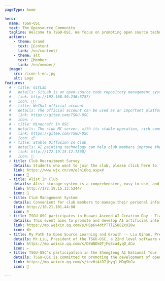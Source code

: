 ```yaml
---
pageType: home

hero:
  name: TSGU-OSC
  text: The Opensource Community
  tagline: Welcome to TSGU-OSC. We focus on promoting open source technology, providing a platform for communication, cooperation, training, and support, encouraging members to share code and experience, and jointly promoting the development of open source technology.
  actions:
    - theme: brand
      text: 📖Content
      link: /en/content/
    - theme: alt
      text: 👤Member
      link: /en/member/
  image:
    src: /icon-l-en.jpg
    alt: Logo
features:
  # - title: GitLab
  #   details: GitLab is an open-source code repository management system that communities can use to manage and maintain their code resources. Through GitLab, community members can easily share code, collaborate on development, and track and manage code changes through version control functionality.
  #   link: http://192.168.50.236:5757/
  #   icon: 🧑‍💻
  # - title: WeChat official account
  #   details: The official account can be used as an important platform for community publicity and promotion. Through the official account, the club can release club information, activity information, work display and other content, attracting more people's attention and participation.
  #   link: https://gitee.com/TSGU-OSC
  #   icon: ℹ️  
  # - title: Minecraft In OSC
  #   details: The club MC server, with its stable operation, rich community activities, friendly community atmosphere, organized team gameplay, customized gaming experience, and good security, provides players with a higher quality and fun Minecraft gaming environment. Club members can also relax during their busy studies.
  #   link: https://gitee.com/TSGU-OSC
  #   icon: 📦️
  # - title: Stable Diffusion In Club
  #   details: AI painting technology can help club members improve their artistic creation level and efficiency. By utilizing AI painting software, club members can easily generate images of various styles and gain new creative inspiration.
  #   link: http://172.19.15.12:7860/
  #   icon: 🎨
  - title: Club Recruitment Survey
    details: Students who want to join the club, please click here to fill out the survey.
    link: https://www.wjx.cn/vm/eJn1Obq.aspx# 
    icon: 📝
  - title: Alist In Club
    details: Alist storage system is a comprehensive, easy-to-use, and easily expandable file list program that can easily manage and access files in various storage services. The club uses it to store relevant learning materials, which can achieve resource sharing.
    link: http://172.19.15.13:5244/
    icon: 💾
  - title: Club Management System
    details: Convenient for club members to manage their personal information here, and also manage club announcements. Improved the cohesion of the club and facilitated the communication of club members.
    link: http://10.21.101.44:80
    icon: ®
  - title: TSGU-OSC participates in Huawei Ascend AI Creation Day · Tianjin Station event
    details: This event aims to promote and develop AI artificial intelligence for teachers and students through the three dimensions of "new technology, new experience, and new opportunities", create new value for developers, and continuously enrich their achievements
    link: https://mp.weixin.qq.com/s/H5p6v4dtPTTlES88ZxXI8w
    icon: 👓
  - title: My Path to Open Source Learning and Growth -- Liu Qihan, President of Open Source Hongmeng Society
    details: Mr.Liu, President of the TSGU-OSC, a 22nd level software engineering student, Huawei HSD Campus Ambassador, and Open Source Ambassador at the Open Atomic School. Love open source technology, open source culture, and devote oneself to the cause of spreading open source knowledge on campus.
    link: https://mp.weixin.qq.com/s/DEWNDk0TjFqSca4yqO_ACw
    icon: ✏️
  - title: TSGU-OSC's participation in the Shengteng AI National Tour · Tianjin Station event concluded perfectly
    details: TSGU-OSC is committed to promoting the development of open source technology. Through the learning, practice, and promotion of open source technology, it provides students with more professional learning opportunities and career development support, striving to bring more innovation and progress to society and the industry in the future
    link: https://mp.weixin.qq.com/s/tezHi4tD7jHyq1_MDgSbCw
    icon: 🎉

---
```

